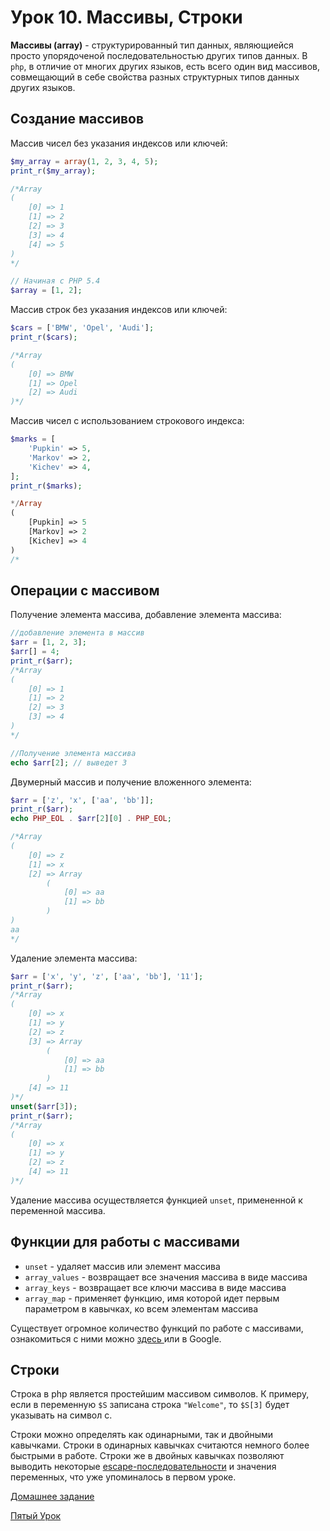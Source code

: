 # Урок 10. Массивы, Строки

**Массивы (array)** - структурированный тип данных, являющиейся просто упорядоченой последовательностью других типов данных. В `php`, в отличие от многих других языков, есть всего один вид массивов, совмещающий в себе свойства разных структурных типов данных других языков.

## Создание массивов

Массив чисел без указания индексов или ключей:

```php
$my_array = array(1, 2, 3, 4, 5);
print_r($my_array);

/*Array
(
    [0] => 1
    [1] => 2
    [2] => 3
    [3] => 4
    [4] => 5
)
*/

// Начиная с PHP 5.4
$array = [1, 2];
```
Массив строк без указания индексов или ключей:

```php
$cars = ['BMW', 'Opel', 'Audi'];
print_r($cars);

/*Array
(
    [0] => BMW
    [1] => Opel
    [2] => Audi
)*/
```
Массив чисел с использованием строкового индекса:

```php
$marks = [
	'Pupkin' => 5,
	'Markov' => 2,
	'Kichev' => 4,
];
print_r($marks);

*/Array
(
    [Pupkin] => 5
    [Markov] => 2
    [Kichev] => 4
)
/*

```

## Операции с массивом

Получение элемента массива, добавление элемента массива:

```php
//добавление элемента в массив
$arr = [1, 2, 3];
$arr[] = 4;
print_r($arr);
/*Array
(
    [0] => 1
    [1] => 2
    [2] => 3
    [3] => 4
)
*/

//Получение элемента массива
echo $arr[2]; // выведет 3
```
Двумерный массив и получение вложенного элемента:

```php
$arr = ['z', 'x', ['aa', 'bb']];
print_r($arr);
echo PHP_EOL . $arr[2][0] . PHP_EOL;

/*Array
(
    [0] => z
    [1] => x
    [2] => Array
        (
            [0] => aa
            [1] => bb
        )
)
aa
*/

```
Удаление элемента массива:

```php
$arr = ['x', 'y', 'z', ['aa', 'bb'], '11'];
print_r($arr);
/*Array
(
    [0] => x
    [1] => y
    [2] => z
    [3] => Array
        (
            [0] => aa
            [1] => bb
        )
    [4] => 11
)*/
unset($arr[3]);
print_r($arr);
/*Array
(
    [0] => x
    [1] => y
    [2] => z
    [4] => 11
)*/
```

Удаление массива осуществляется функцией `unset`, примененной к переменной массива.


## Функции для работы с массивами

* `unset` - удаляет массив или элемент массива
* `array_values` - возвращает все значения массива в виде массива
* `array_keys` - возвращает все ключи массива в виде массива
* `array_map` - применяет функцию, имя которой идет первым параметром в кавычках, ко всем элементам массива

Существует огромное количество функций по работе с массивами, ознакомиться с ними можно [здесь ](http://php.net/manual/ru/ref.array.php) или в Google.


## Строки

Строка в php является простейшим массивом символов. К примеру, если в переменную `$S` записана строка `"Welcome"`, то `$S[3]` будет указывать на символ c.

Строки можно определять как одинарными, так и двойными кавычками. Строки в одинарных кавычках считаются немного более быстрыми в работе. Строки же в двойных кавычках позволяют выводить некоторые [escape-последовательности](http://php.net/manual/ru/regexp.reference.escape.php) и значения переменных, что уже упоминалось в первом уроке.


[Домашнее задание](04_homework.md)

[Пятый Урок](05_Loops_and_constants.md)
